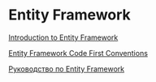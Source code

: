 # Entity Framework

[Introduction to Entity Framework](https://msdn.microsoft.com/en-us/library/aa937723(v=vs.113).aspx)

[Entity Framework Code First Conventions](https://msdn.microsoft.com/en-us/library/jj679962(v=vs.113).aspx)

[Руководство по Entity Framework](https://metanit.com/sharp/entityframework/)


